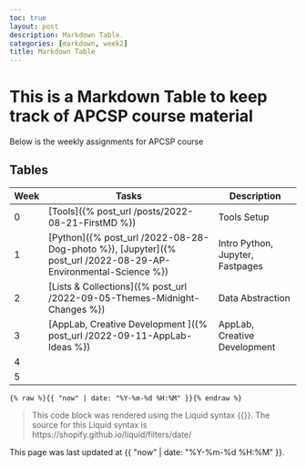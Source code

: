 ```yaml
---
toc: true
layout: post
description: Markdown Table.
categories: [markdown, week2]
title: Markdown Table
---
```

# This is a Markdown Table to keep track of APCSP course material
Below is the weekly assignments for APCSP course

## Tables

| Week |Tasks | Description |
|-|-|-|
| 0  | [Tools]({% post_url /posts/2022-08-21-FirstMD %}) | Tools Setup |
| 1  | [Python]({% post_url /2022-08-28-Dog-photo %}), [Jupyter]({% post_url /2022-08-29-AP-Environmental-Science %}) | Intro Python, Jupyter, Fastpages |
| 2  | [Lists & Collections]({% post_url /2022-09-05-Themes-Midnight-Changes %}) | Data Abstraction  |
| 3  |  [AppLab, Creative Development ]({% post_url /2022-09-11-AppLab-Ideas %}) | AppLab, Creative Development|
| 4  | |  |
| 5  |  |  |

<pre><code>{% raw %}{{ "now" | date: "%Y-%m-%d %H:%M" }}{% endraw %}</code></pre>
<blockquote><p>This code block was rendered using the Liquid syntax {{}}. The source for this Liquid syntax is https://shopify.github.io/liquid/filters/date/</p></blockquote>


This page was last updated at {{ "now" | date: "%Y-%m-%d %H:%M" }}.

